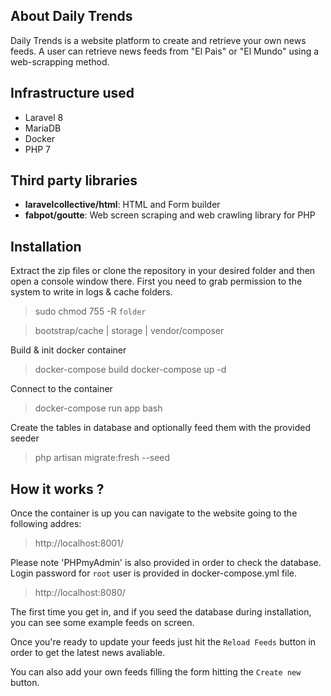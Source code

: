 ## About Daily Trends

Daily Trends is a website platform to create and retrieve your own news feeds. A user can retrieve news feeds from "El Pais" or "El Mundo" using a web-scrapping method. 

## Infrastructure used
* Laravel 8 
* MariaDB
* Docker
* PHP 7

## Third party libraries
* **laravelcollective/html**: HTML and Form builder
* **fabpot/goutte**: Web screen scraping and web crawling library for PHP

## Installation
Extract the zip files or clone the repository in your desired folder and then open a console window there.
First you need to grab permission to the system to write in logs & cache folders.
> sudo chmod 755 -R `folder`

> bootstrap/cache |
> storage |
> vendor/composer

Build & init docker container

> docker-compose build
> docker-compose up -d

Connect to the container
> docker-compose run app bash 

Create the tables in database and optionally feed them with the provided seeder
> php artisan migrate:fresh --seed

## How it works ?

Once the container is up you can navigate to the website going to the following addres:
> http://localhost:8001/

Please note 'PHPmyAdmin' is also provided in order to check the database. Login password for `root` user is provided in docker-compose.yml file.
> http://localhost:8080/

The first time you get in, and if you seed the database during installation, you can see some example feeds on screen.

Once you're ready to update your feeds just hit the `Reload Feeds` button in order to get the latest news avaliable.

You can also add your own feeds filling the form hitting the `Create new` button.


